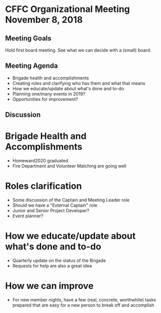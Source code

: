 # CFFC Organizational Meeting November 8, 2018

## Meeting Goals

Hold first board meeting. See what we can decide with a (small) board.

## Meeting Agenda

* Brigade health and accomplishments
* Creating roles and clarifying who has them and what that means
* How we educate/update about what's done and to-do
* Planning one/many events in 2019?
* Opportunities for improvement?

## Discussion

# Brigade Health and Accomplishments

* Homeward2020 graduated
* Fire Department and Volunteer Matching are going well

# Roles clarification

* Some discussion of the Captain and Meeting Leader role
* Should we have a "External Captain" role
* Junior and Senior Project Developer?
* Event planner?

# How we educate/update about what's done and to-do

- Quarterly update on the status of the Brigade
- Requests for help are also a great idea

# How we can improve

- For new member nights, have a few (real, concrete, worthwhile) tasks prepared that are easy for a new person to break off and accomplish